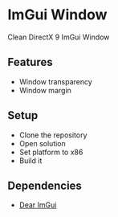 # ImGui Window
Clean DirectX 9 ImGui Window 

## Features
- Window transparency
- Window margin

## Setup
- Clone the repository
- Open solution
- Set platform to x86
- Build it

## Dependencies
- [Dear ImGui](https://github.com/ocornut/imgui/)


